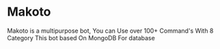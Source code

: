 # Makoto
Makoto is a multipurpose bot, You can Use over 100+ Command's With 8 Category This bot based On MongoDB For database
